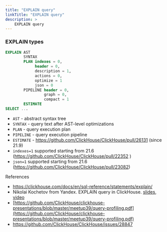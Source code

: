 ```yaml
---
title: "EXPLAIN query"
linkTitle: "EXPLAIN query"
description: >
    EXPLAIN query
---
```


### EXPLAIN types

```sql
EXPLAIN AST
        SYNTAX
        PLAN indexes = 0,
             header = 0,
             description = 1,
             actions = 0,
             optimize = 1
             json = 0
        PIPELINE header = 0,
                 graph = 0,
                 compact = 1
        ESTIMATE
SELECT ...
```

* `AST` - abstract syntax tree
* `SYNTAX` - query text after AST-level optimizations
* `PLAN` - query execution plan
* `PIPELINE` - query execution pipeline
* `ESTIMATE` - https://github.com/ClickHouse/ClickHouse/pull/26131 (since 21.9)
* `indexes=1` supported starting from 21.6 (https://github.com/ClickHouse/ClickHouse/pull/22352 )
* `json=1` supported starting from 21.6 (https://github.com/ClickHouse/ClickHouse/pull/23082)


References
* https://clickhouse.com/docs/en/sql-reference/statements/explain/
* Nikolai Kochetov from Yandeх. EXPLAIN query in ClickHouse. [slides](https://github.com/ClickHouse/clickhouse-presentations/blob/master/meetup47/explain.pdf), [video](https://youtu.be/ckChUkC3Pns?t=1387)
* [https://github.com/ClickHouse/clickhouse-presentations/blob/master/meetup39/query-profiling.pdf](https://github.com/ClickHouse/clickhouse-presentations/blob/master/meetup39/query-profiling.pdf)
* https://github.com/ClickHouse/ClickHouse/issues/28847
